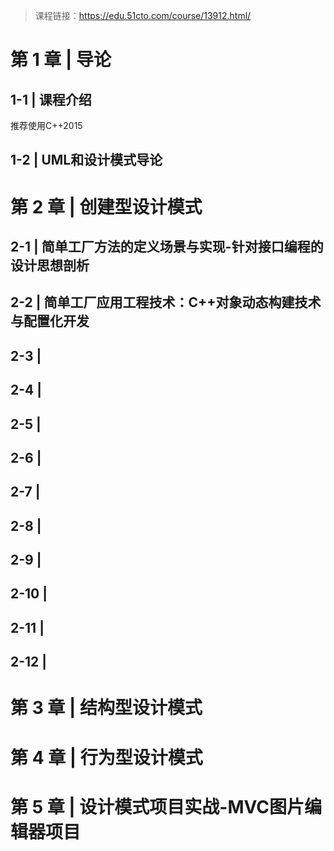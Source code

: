 >课程链接：https://edu.51cto.com/course/13912.html/  

# 第 1 章 | 导论
## 1-1 | 课程介绍
推荐使用C++2015
## 1-2 | UML和设计模式导论
# 第 2 章 | 创建型设计模式
## 2-1 | 简单工厂方法的定义场景与实现-针对接口编程的设计思想剖析
## 2-2 | 简单工厂应用工程技术：C++对象动态构建技术与配置化开发
## 2-3 |
## 2-4 |
## 2-5 |
## 2-6 |
## 2-7 |
## 2-8 |
## 2-9 |
## 2-10 |
## 2-11 |
## 2-12 |
# 第 3 章 | 结构型设计模式
# 第 4 章 | 行为型设计模式
# 第 5 章 | 设计模式项目实战-MVC图片编辑器项目